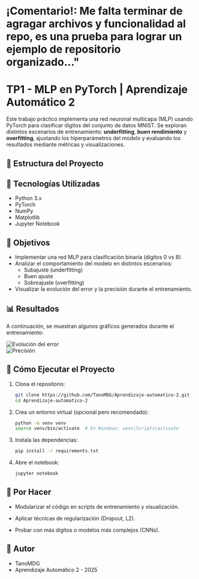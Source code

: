 # ¡Comentario!: Me falta terminar de agragar archivos y funcionalidad al repo, es una prueba para lograr un ejemplo de repositorio organizado..."

# TP1 - MLP en PyTorch | Aprendizaje Automático 2

Este trabajo práctico implementa una red neuronal multicapa (MLP) usando PyTorch para clasificar dígitos del conjunto de datos MNIST. Se exploran distintos escenarios de entrenamiento: **underfitting**, **buen rendimiento** y **overfitting**, ajustando los hiperparámetros del modelo y evaluando los resultados mediante métricas y visualizaciones.

## 📁 Estructura del Proyecto


## 🚀 Tecnologías Utilizadas

- Python 3.x
- PyTorch
- NumPy
- Matplotlib
- Jupyter Notebook

## 🧠 Objetivos

- Implementar una red MLP para clasificación binaria (dígitos 0 vs 8).
- Analizar el comportamiento del modelo en distintos escenarios:
  - Subajuste (underfitting)
  - Buen ajuste
  - Sobreajuste (overfitting)
- Visualizar la evolución del error y la precisión durante el entrenamiento.

## 📊 Resultados

A continuación, se muestran algunos gráficos generados durante el entrenamiento:

![Evolución del error](images/error_plot.png)  
![Precisión](images/accuracy_plot.png)


## 🧪 Cómo Ejecutar el Proyecto

1. Clona el repositorio:
   ```bash
   git clone https://github.com/TanoMDG/Aprendizaje-automatico-2.git
   cd Aprendizaje-automatico-2
   
2. Crea un entorno virtual (opcional pero recomendado):
   ```bash
   python -m venv venv
   source venv/bin/activate  # En Windows: venv\Scripts\activate

3. Instala las dependencias:
   ```bash
   pip install -r requirements.txt

4. Abre el notebook:
   ```bash
   jupyter notebook

## 🧹 Por Hacer

- Modularizar el código en scripts de entrenamiento y visualización.

- Aplicar técnicas de regularización (Dropout, L2).

- Probar con más dígitos o modelos más complejos (CNNs).

## 📌 Autor

- TanoMDG
- Aprendizaje Automático 2 - 2025
   

